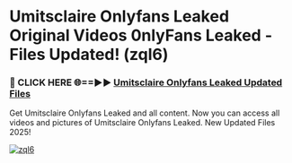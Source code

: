 # Umitsclaire Onlyfans Leaked Original Videos 0nlyFans Leaked - Files Updated! (zql6)

<h3>🔴 CLICK HERE 🌐==►► <a href="https://tinyurl.com/2wckxsce" rel="nofollow">Umitsclaire Onlyfans Leaked Updated Files</a></h3>

Get Umitsclaire Onlyfans Leaked and all content. Now you can access all videos and pictures of Umitsclaire Onlyfans Leaked. New Updated Files 2025!

[![zql6](https://i.imgur.com/AFduVYN.gif)](https://tinyurl.com/2wckxsce)
